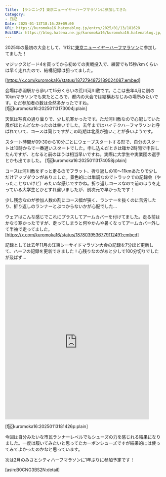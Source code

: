 ```yaml
---
Title: 【ランニング】東京ニューイヤーハーフマラソンに参加してきた
Category:
- 日記
Date: 2025-01-13T18:16:28+09:00
URL: https://kuromoka16.hatenablog.jp/entry/2025/01/13/181628
EditURL: https://blog.hatena.ne.jp/kuromoka16/kuromoka16.hatenablog.jp/atom/entry/6802418398319767474
---
```


2025年の最初の大会として、1/12に[東京ニューイヤーハーフマラソン](https://hitech-half-marathon.net/)に参加してました！

マジックスピード4を買ってから初めての実戦投入で、練習でも15秒/kmくらいは早く走れたので、結構記録は狙ってました。

[https://x.com/kuromoka16/status/1872794873189024087:embed]

会場は赤羽駅から歩いて15分くらいの荒川河川敷です。ここは去年4月に別の10kmマラソンでも来たところで、都内の大会では結構おなじみの場所みたいです。ただ参加者の数は全然多かったですね。
[f:id:kuromoka16:20250113173004j:plain]

天気は写真の通り曇りで、少し肌寒かったです。ただ河川敷なので心配していた風がほとんどなかったのは幸いでした。去年まではハイテクハーフマラソンと呼ばれていて、コースは同じですがこの時期は北風が強いことが多いようです。

スタート時間が09:30から10分ごとにウェーブスタートする形で、自分のスタートは10時からで一番遅いスタートでした。申し込んだときは確か2時間で申告したんですが、となると前のほうは相当早いですね。実際に大学生や実業団の選手とかも出てました。
[f:id:kuromoka16:20250113174058j:plain]

コースは河川敷をずっと走るのでフラット、折り返しの10〜11kmあたりで少しだけアップダウンがありました。景色的には単調なのでトラックでの記録会（やったことないけど）みたいな感じですかね。折り返しコースなので前のほうを走っている大学生とかとすれ違いましたが、別次元で早かったです！

少し残念なのが参加人数の割にコース幅が狭く、ランナーを抜くのに苦労したり、折り返しのランナーとぶつからないかが心配でした…

ウェアはこんな感じでこれにプラスしてアームカバーを付けてました。走る前はかなり寒かったですが、走ってしまうと何やかんや暑くなってアームカバー外して半袖で走ってました。
[https://x.com/kuromoka16/status/1878039536779112491:embed]

記録としては去年11月の江東シーサイドマラソン大会の記録を7分ほど更新して、ハーフの記録を更新できました！心残りなのがあと少しで100分切りでしたが及ばず…
<iframe src='https://connect.garmin.com/modern/activity/embed/17978409845' title='北区 ラン' width='465' height='500' frameborder='0'></iframe>

[f:id:kuromoka16:20250113181426p:plain]

今回は自分みたいな市民ランナーレベルでもシューズの力を感じれる結果になりました。一度は履いてみたいと思ってたカーボンシューズですが結果的には使ってみてよかったのかなと思っています。

次は2月のみさとシティハーフマラソンに1年ぶりに参加予定です！

[asin:B0CNG3BS2N:detail]


